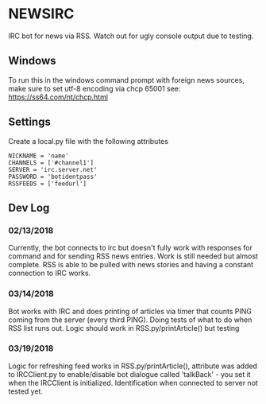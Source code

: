 # NEWSIRC

IRC bot for news via RSS. Watch out for ugly console output due to testing.

## Windows
To run this in the windows command prompt with foreign news sources, make sure to set utf-8 encoding via chcp 65001
see: https://ss64.com/nt/chcp.html

## Settings
Create a local.py file with the following attributes
```
NICKNAME = 'name'
CHANNELS = ['#channel1']
SERVER = 'irc.server.net'
PASSWORD = 'botidentpass'
RSSFEEDS = ['feedurl']
```

## Dev Log
### 02/13/2018
Currently, the bot connects to irc but doesn't fully work with responses for command and for sending RSS
news entries. Work is still needed but almost complete. RSS is able to be pulled with news stories and having a
constant connection to IRC works.

### 03/14/2018
Bot works with IRC and does printing of articles via timer that counts PING coming from the server (every third PING).
Doing tests of what to do when RSS list runs out. Logic should work in RSS.py/printArticle() but testing

### 03/19/2018
Logic for refreshing feed works in RSS.py/printArticle(), attribute was added to IRCClient.py to enable/disable bot
dialogue called 'talkBack' - you set it when the IRCClient is initialized. Identification when connected to server
not tested yet.

